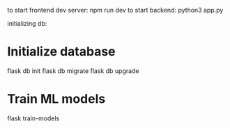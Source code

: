 to start frontend dev server: npm run dev
to start backend: python3 app.py

initializing db:
# Initialize database
flask db init
flask db migrate
flask db upgrade

# Train ML models
flask train-models
